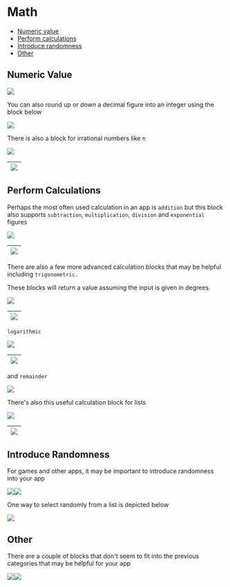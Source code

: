 # Math

* [Numeric value](math.md#numeric-value)
* [Perform calculations](math.md#perform-calculations)
* [Introduce randomness](math.md#introduce-randomness)
* [Other](math.md#other)

## Numeric Value

![](.gitbook/assets/blocks-math-fig-2.png)

You can also round up or down a decimal figure into an integer using the block below

![](.gitbook/assets/blocks-math-fig-1.png)

There is also a block for irrational numbers like `π`

![](.gitbook/assets/blocks-math-fig-5.png)

| ![](.gitbook/assets/blocks-math-fig-13.png) |
| :--- |


## Perform Calculations

Perhaps the most often used calculation in an app is `addition` but this block also supports `subtraction`, `multiplication`, `division` and `exponential` figures

![](.gitbook/assets/blocks-math-fig-7.png)

| ![](.gitbook/assets/blocks-math-fig-16.png) |
| :--- |


There are also a few more advanced calculation blocks that may be helpful including `trigonometric.`

These blocks will return a value assuming the input is given in degrees.

![](.gitbook/assets/blocks-math-fig-4.png)

| ![](.gitbook/assets/blocks-math-fig-19.png) |
| :--- |


`logarithmic`

![](.gitbook/assets/blocks-math-fig-3.png)

| ![](.gitbook/assets/blocks-math-fig-21.png) |
| :--- |


and `remainder`

![](.gitbook/assets/blocks-math-fig-9.png)

There's also this useful calculation block for lists

![](.gitbook/assets/blocks-math-fig-8.png)

| ![](.gitbook/assets/blocks-math-fig-23.png) |
| :--- |


## Introduce Randomness

For games and other apps, it may be important to introduce randomness into your app

![](.gitbook/assets/blocks-math-fig-11.png)![](.gitbook/assets/blocks-math-fig-12.png)

One way to select randomly from a list is depicted below

![](.gitbook/assets/blocks-math-fig-25.png)

## Other

There are a couple of blocks that don't seem to fit into the previous categories that may be helpful for your app

![](.gitbook/assets/blocks-math-fig-6.png)![](.gitbook/assets/blocks-math-fig-10.png)

